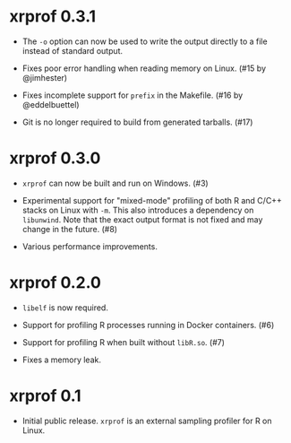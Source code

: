 # xrprof 0.3.1

* The `-o` option can now be used to write the output directly to a file instead
  of standard output.

* Fixes poor error handling when reading memory on Linux. (#15 by @jimhester)

* Fixes incomplete support for `prefix` in the Makefile. (#16 by @eddelbuettel)

* Git is no longer required to build from generated tarballs. (#17)

# xrprof 0.3.0

* `xrprof` can now be built and run on Windows. (#3)

* Experimental support for "mixed-mode" profiling of both R and C/C++ stacks on
  Linux with `-m`. This also introduces a dependency on `libunwind`. Note that
  the exact output format is not fixed and may change in the future. (#8)

* Various performance improvements.

# xrprof 0.2.0

* `libelf` is now required.

* Support for profiling R processes running in Docker containers. (#6)

* Support for profiling R when built without `libR.so`. (#7)

* Fixes a memory leak.

# xrprof 0.1

* Initial public release. `xrprof` is an external sampling profiler for R on
  Linux.
